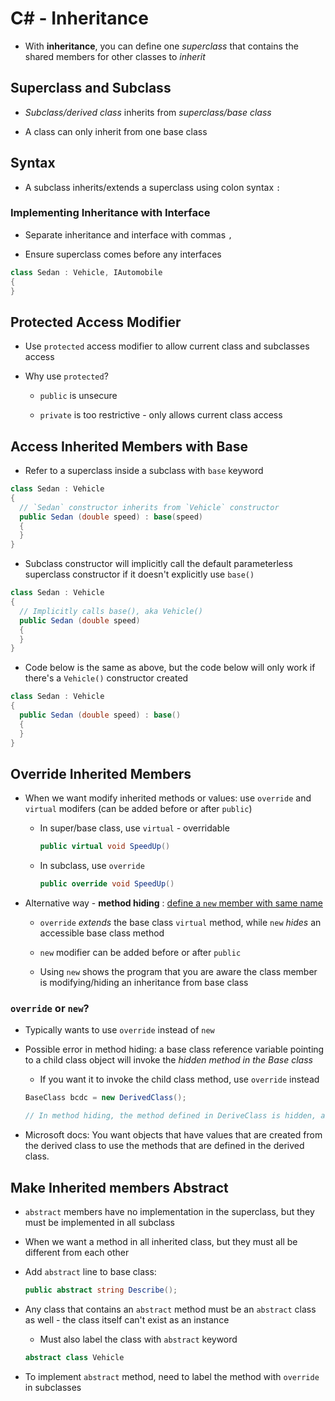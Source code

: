 # C# - Inheritance

- With **inheritance**, you can define one _superclass_ that contains the shared members for other classes to _inherit_

## Superclass and Subclass

- _Subclass/derived class_ inherits from _superclass/base class_

- A class can only inherit from one base class

## Syntax

- A subclass inherits/extends a superclass using colon syntax `:`

### Implementing Inheritance with Interface

- Separate inheritance and interface with commas `,`

- Ensure superclass comes before any interfaces

```c#
class Sedan : Vehicle, IAutomobile
{
}
```

## Protected Access Modifier

- Use `protected` access modifier to allow current class and subclasses access

- Why use `protected`?

  - `public` is unsecure

  - `private` is too restrictive - only allows current class access

## Access Inherited Members with Base

- Refer to a superclass inside a subclass with `base` keyword

```c#
class Sedan : Vehicle
{
  // `Sedan` constructor inherits from `Vehicle` constructor
  public Sedan (double speed) : base(speed)
  {
  }
}
```

- Subclass constructor will implicitly call the default parameterless superclass constructor if it doesn't explicitly use `base()`

```c#
class Sedan : Vehicle
{
  // Implicitly calls base(), aka Vehicle()
  public Sedan (double speed)
  {
  }
}
```

- Code below is the same as above, but the code below will only work if there's a `Vehicle()` constructor created

```c#
class Sedan : Vehicle
{
  public Sedan (double speed) : base()
  {
  }
}
```

## Override Inherited Members

- When we want modify inherited methods or values: use `override` and `virtual` modifers (can be added before or after `public`)

  - In super/base class, use `virtual` - overridable

    ```c#
    public virtual void SpeedUp()
    ```

  - In subclass, use `override`

    ```c#
    public override void SpeedUp()
    ```

- Alternative way - **method hiding** : [define a `new` member with same name](https://docs.microsoft.com/en-us/dotnet/csharp/programming-guide/classes-and-structs/knowing-when-to-use-override-and-new-keywords)

  - `override` _extends_ the base class `virtual` method, while `new` _hides_ an accessible base class method

  - `new` modifier can be added before or after `public`

  - Using `new` shows the program that you are aware the class member is modifying/hiding an inheritance from base class

### `override` or `new`?

- Typically wants to use `override` instead of `new`

- Possible error in method hiding: a base class reference variable pointing to a child class object will invoke the _hidden method in the Base class_

  - If you want it to invoke the child class method, use `override` instead

  ```c#
  BaseClass bcdc = new DerivedClass();

  // In method hiding, the method defined in DeriveClass is hidden, and base class method will be invoked
  ```

- Microsoft docs: You want objects that have values that are created from the derived class to use the methods that are defined in the derived class.

## Make Inherited members Abstract

- `abstract` members have no implementation in the superclass, but they must be implemented in all subclass

- When we want a method in all inherited class, but they must all be different from each other

- Add `abstract` line to base class:

  ```c#
  public abstract string Describe();
  ```

- Any class that contains an `abstract` method must be an `abstract` class as well - the class itself can't exist as an instance

  - Must also label the class with `abstract` keyword

  ```c#
  abstract class Vehicle
  ```

- To implement `abstract` method, need to label the method with `override` in subclasses
